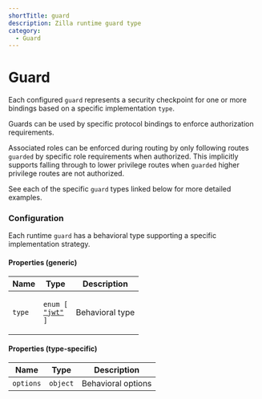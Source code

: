 ```yaml
---
shortTitle: guard
description: Zilla runtime guard type
category:
  - Guard
---
```


# Guard

Each configured `guard` represents a security checkpoint for one or more bindings based on a specific implementation `type`.

Guards can be used by specific protocol bindings to enforce authorization requirements.

Associated roles can be enforced during routing by only following routes `guarded` by specific role requirements when authorized. This implicitly supports falling through to lower privilege routes when `guarded` higher privilege routes are not authorized.

See each of the specific `guard` types linked below for more detailed examples.

### Configuration

Each runtime `guard` has a behavioral type supporting a specific implementation strategy.

#### Properties (generic)

| Name   | Type                                                                                            | Description     |
| ------ | ----------------------------------------------------------------------------------------------- | --------------- |
| `type` | <p><code>enum [</code><br>  <a href="guard-jwt.md"><code>"jwt"</code></a><br><code>]</code></p> | Behavioral type |

#### Properties (type-specific)

| Name      | Type     | Description        |
| --------- | -------- | ------------------ |
| `options` | `object` | Behavioral options |
